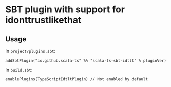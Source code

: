 # SBT plugin with support for idonttrustlikethat

## Usage

In `project/plugins.sbt`:

    addSbtPlugin("io.github.scala-ts" %% "scala-ts-sbt-idtlt" % pluginVer)

In `build.sbt`:

    enablePlugins(TypeScriptIdtltPlugin) // Not enabled by default